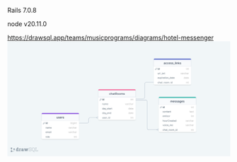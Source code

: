 Rails 7.0.8

node v20.11.0



https://drawsql.app/teams/musicprograms/diagrams/hotel-messenger 
![Texto Alternativo](/diagrama.png)
